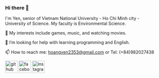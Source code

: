 ### Hi there 👋

I'm Yen, senior of Vietnam National University - Ho Chi Minh city - University of Science. My faculty is Environmental Science.

🌱 My interests include games, music, and watching movies.

🤔 I’m looking for help with learning programming and English.

📫 How to reach me: hoangyen2353@gmail.com or Tel: (+84)982027438

[<img src='https://cdn.jsdelivr.net/npm/simple-icons@3.0.1/icons/github.svg' alt='github' height='40'>](https://github.com/hoangyen1505)  [<img src='https://cdn.jsdelivr.net/npm/simple-icons@3.0.1/icons/facebook.svg' alt='facebook' height='40'>](https://www.facebook.com/profile.php?id=100045787020025)  [<img src='https://cdn.jsdelivr.net/npm/simple-icons@3.0.1/icons/instagram.svg' alt='instagram' height='40'>](https://www.instagram.com/__lmhy__//)  


